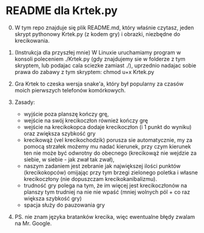 # README dla Krtek.py
0. W tym repo znajduje się plik README.md, który właśnie czytasz, jeden skrypt pythonowy Krtek.py (z kodem gry) i obrazki, niezbędne do krecikowania.
1. (Instrukcja dla przyszłej mnie) W Linuxie uruchamiamy program w konsoli poleceniem ./Krtek.py (gdy znajdujemy 
sie w folderze z tym skryptem, lub podajac cala sciezke zamiast ./), uprzednio
nadajac sobie prawa do zabawy z tym skryptem: chmod u+x Krtek.py

2. Gra Krtek to czeska wersja snake'a, który był popularny za czasów moich pierwszych telefonów komórkowych.

3. Zasady:
    - wyjście poza planszę kończy grę,
    - wejście na swój krecikoczłon również kończy grę
    - wejście na krecikokopca dodaje krecikoczłon (i 1 punkt do wyniku) oraz zwiększa szybkość gry
    - krecikowąż (vel krecikochodzik) porusza sie automatycznie, my za pomocą
      strzałek możemy mu nadać kierunek, przy czym kierunek ten nie może być
      odwrotny do obecnego (krecikowąż nie wejdzie za siebie, w siebie - jak 
      zwał tak zwał),
    - naszym zadaniem jest zebranie jak największej ilości punktów (krecikokopców)
      omijając przy tym brzegi zielonego poletka i własne krecikoczłony (nie dopuszczam
      krecikokanibalizmu).
    - trudność gry polega na tym, że im więcej jest krecikoczłonów na planszy tym trudniej na nie nie wpaść
      (mniej wolnych pól + co raz większa szybkość gry)
    - spacja służy do pauzowania gry
      
4. PS. nie znam języka bratanków krecika, więc ewentualne błędy zwalam na Mr. Google.
